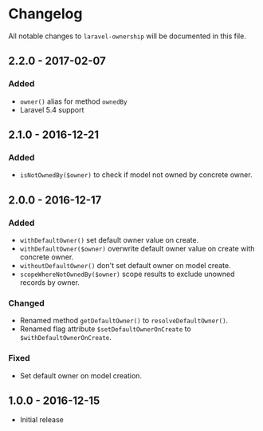 # Changelog

All notable changes to `laravel-ownership` will be documented in this file.

## 2.2.0 - 2017-02-07

### Added

- `owner()` alias for method `ownedBy`
- Laravel 5.4 support

## 2.1.0 - 2016-12-21

### Added

- `isNotOwnedBy($owner)` to check if model not owned by concrete owner.

## 2.0.0 - 2016-12-17

### Added

- `withDefaultOwner()` set default owner value on create.
- `withDefaultOwner($owner)` overwrite default owner value on create with concrete owner.
- `withoutDefaultOwner()` don't set default owner on model create.
- `scopeWhereNotOwnedBy($owner)` scope results to exclude unowned records by owner.

### Changed

- Renamed method `getDefaultOwner()` to `resolveDefaultOwner()`.
- Renamed flag attribute `$setDefaultOwnerOnCreate` to `$withDefaultOwnerOnCreate`.

### Fixed

- Set default owner on model creation.

## 1.0.0 - 2016-12-15

- Initial release

[2.2.0]: https://github.com/cybercog/laravel-ownership/compare/2.1.0...2.2.0
[2.1.0]: https://github.com/cybercog/laravel-ownership/compare/2.0.0...2.1.0
[2.0.0]: https://github.com/cybercog/laravel-ownership/compare/1.0.0...2.0.0
